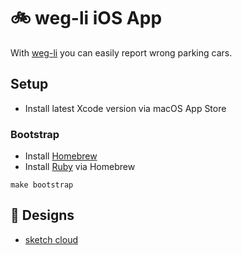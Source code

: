 # 🚲 weg-li iOS App

With [weg-li](https://www.weg-li.de) you can easily report wrong parking cars.  

## Setup

* Install latest Xcode version via macOS App Store

### Bootstrap

* Install [Homebrew](https://brew.sh/)
* Install [Ruby](https://www.ruby-lang.org/) via Homebrew

```shell
make bootstrap
```

## 🎨 Designs

* [sketch cloud](https://sketch.cloud/s/Jynbk)
